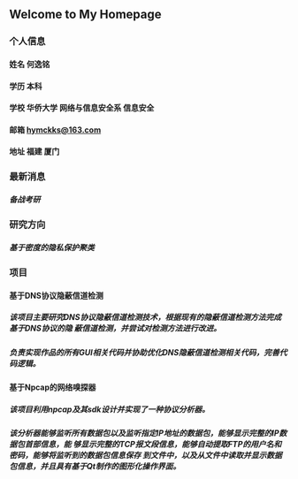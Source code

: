 ## Welcome to My Homepage

### 个人信息
#### 姓名 何逸铭
#### 学历 本科
#### 学校 华侨大学 网络与信息安全系 信息安全
#### 邮箱 hymckks@163.com
#### 地址 福建 厦门


### 最新消息
##### 备战考研

### 研究方向
##### 基于密度的隐私保护聚类

### 项目
#### 基于DNS协议隐蔽信道检测
##### 该项目主要研究DNS协议隐蔽信道检测技术，根据现有的隐蔽信道检测方法完成基于DNS协议的隐 蔽信道检测，并尝试对检测方法进行改进。 
##### 负责实现作品的所有GUI相关代码并协助优化DNS隐蔽信道检测相关代码，完善代码逻辑。

#### 基于Npcap的网络嗅探器
##### 该项目利用npcap及其sdk设计并实现了一种协议分析器。 
##### 该分析器能够监听所有数据包以及监听指定IP地址的数据包，能够显示完整的IP数据包首部信息，能 够显示完整的TCP报文段信息，能够自动提取FTP的用户名和密码，能够将监听到的数据包信息保存 到文件中，以及从文件中读取并显示数据包信息，并且具有基于Qt制作的图形化操作界面。
